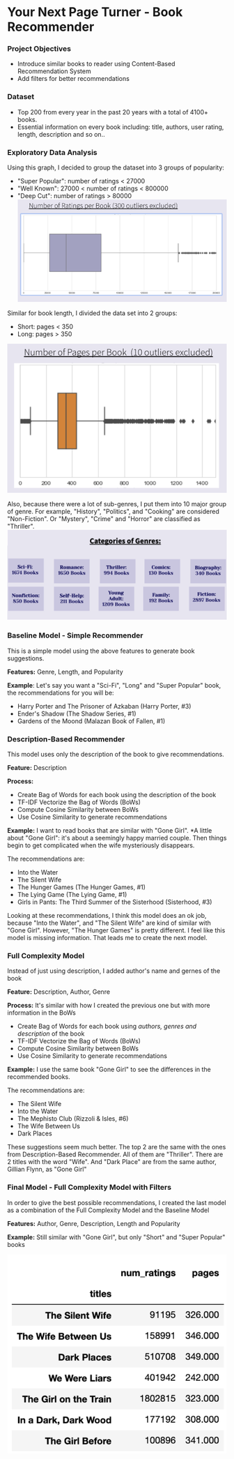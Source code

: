 # Your Next Page Turner -  Book Recommender

### Project Objectives
- Introduce similar books to reader using Content-Based Recommendation System
- Add filters for better recommendations

### Dataset
- Top 200 from every year in the past 20 years with a total of 4100+ books.
- Essential information on every book including: title, authors, user rating, length, description and so on..

### Exploratory Data Analysis

Using this graph, I decided to group the dataset into 3 groups of popularity: 
- "Super Popular": number of ratings < 27000
- "Well Known": 27000 < number of ratings < 800000
- "Deep Cut": number of ratings > 80000
![](Images/num_rating_per_book.png)


  


Similar for book length, I divided the data set into 2 groups:
- Short: pages < 350
- Long: pages > 350

![](Images/num_page_per_book.png)



Also, because there were a lot of sub-genres, I put them into 10 major group of genre. 
For example, "History", "Politics", and "Cooking" are considered "Non-Fiction". Or "Mystery", "Crime" and "Horror" are classified as "Thriller".
![](Images/genres.png)





### Baseline Model - Simple Recommender
This is a simple model using the above features to generate book suggestions.

**Features:** Genre, Length, and Popularity


**Example**: Let's say you want a "Sci-Fi", "Long" and "Super Popular" book, the recommendations for you will be:
- Harry Porter and The Prisoner of Azkaban (Harry Porter, #3)
- Ender's Shadow (The Shadow Series, #1)
- Gardens of the Moond (Malazan Book of Fallen, #1)


### Description-Based Recommender
This model uses only the description of the book to give recommendations.

**Feature:** Description


**Process:** 
- Create Bag of Words for each book using the description of the book
- TF-IDF Vectorize the Bag of Words (BoWs)
- Compute Cosine Similarity between BoWs 
- Use Cosine Similarity to generate recommendations

**Example:** I want to read books that are similar with "Gone Girl". 
*A little about "Gone Girl": it's about a seemingly happy married couple. Then things begin to get complicated when the wife mysteriously disappears.

The recommendations are:
- Into the Water
- The Silent Wife
- The Hunger Games (The Hunger Games, #1)
- The Lying Game (The Lying Game, #1)
- Girls in Pants: The Third Summer of the Sisterhood (Sisterhood, #3)

Looking at these recommendations, I think this model does an ok job, because "Into the Water", and "The Silent Wife" are kind of similar with "Gone Girl". However, "The Hunger Games" is pretty different. I feel like this model is missing information. That leads me to create the next model.

### Full Complexity Model
Instead of just using description, I added author's name and gernes of the book

**Feature:** Description, Author, Genre


**Process:** It's similar with how I created the previous one but with more information in the BoWs
- Create Bag of Words for each book using *authors, genres and description* of the book
- TF-IDF Vectorize the Bag of Words (BoWs)
- Compute Cosine Similarity between BoWs 
- Use Cosine Similarity to generate recommendations

**Example:** I use the same book "Gone Girl" to see the differences in the recommended books.

The recommendations are:
- The Silent Wife
- Into the Water
- The Mephisto Club (Rizzoli & Isles, #6)
- The Wife Between Us
- Dark Places

These suggestions seem much better. The top 2 are the same with the ones from Description-Based Recommender. All of them are  "Thriller". There are 2 titles with the word "Wife". And "Dark Place" are from the same author, Gillian Flynn, as "Gone Girl" 

### Final Model - Full Complexity Model with Filters
In order to give the best possible recommendations, I created the last model as a combination of the Full Complexity Model and the Baseline Model

**Features:** Author, Genre, Description, Length and Popularity

**Example:** Still similar with "Gone Girl", but only "Short" and "Super Popular" books

![](Images/final_examples.png)






















